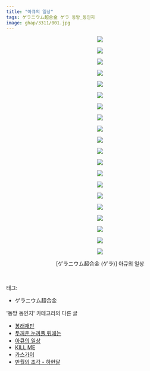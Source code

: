 ```yaml
---
title: "아큐의 일상"
tags: ゲラニウム超合金 ゲラ 동방_동인지
image: ghap/3311/001.jpg
---
```

<div class="article">
<p style="text-align: center; clear: none; float: none;"><img src="{{ site.nasurl }}/ghap/3311/001.jpg"/></p>
<p style="text-align: center; clear: none; float: none;"><img src="{{ site.nasurl }}/ghap/3311/002.jpg"/></p>
<p style="text-align: center; clear: none; float: none;"><img src="{{ site.nasurl }}/ghap/3311/003.jpg"/></p>
<p style="text-align: center; clear: none; float: none;"><img src="{{ site.nasurl }}/ghap/3311/004.jpg"/></p>
<p style="text-align: center; clear: none; float: none;"><img src="{{ site.nasurl }}/ghap/3311/005.jpg"/></p>
<p style="text-align: center; clear: none; float: none;"><img src="{{ site.nasurl }}/ghap/3311/006.jpg"/></p>
<p style="text-align: center; clear: none; float: none;"><img src="{{ site.nasurl }}/ghap/3311/007.jpg"/></p>
<p style="text-align: center; clear: none; float: none;"><img src="{{ site.nasurl }}/ghap/3311/008.jpg"/></p>
<p style="text-align: center; clear: none; float: none;"><img src="{{ site.nasurl }}/ghap/3311/009.jpg"/></p>
<p style="text-align: center; clear: none; float: none;"><img src="{{ site.nasurl }}/ghap/3311/010.jpg"/></p>
<p style="text-align: center; clear: none; float: none;"><img src="{{ site.nasurl }}/ghap/3311/011.jpg"/></p>
<p style="text-align: center; clear: none; float: none;"><img src="{{ site.nasurl }}/ghap/3311/012.jpg"/></p>
<p style="text-align: center; clear: none; float: none;"><img src="{{ site.nasurl }}/ghap/3311/013.jpg"/></p>
<p style="text-align: center; clear: none; float: none;"><img src="{{ site.nasurl }}/ghap/3311/014.jpg"/></p>
<p style="text-align: center; clear: none; float: none;"><img src="{{ site.nasurl }}/ghap/3311/015.jpg"/></p>
<p style="text-align: center; clear: none; float: none;"><img src="{{ site.nasurl }}/ghap/3311/016.jpg"/></p>
<p style="text-align: center; clear: none; float: none;"><img src="{{ site.nasurl }}/ghap/3311/017.jpg"/></p>
<p style="text-align: center; clear: none; float: none;"><img src="{{ site.nasurl }}/ghap/3311/018.jpg"/></p>
<p style="text-align: center; clear: none; float: none;"><img src="{{ site.nasurl }}/ghap/3311/019.jpg"/></p>
<p style="text-align: center; clear: none; float: none;"><img src="{{ site.nasurl }}/ghap/3311/020.jpg"/></p>
<p style="text-align: center; clear: none; float: none;">[ゲラニウム超合金 (ゲラ)] 아큐의 일상</p>
<p><br/></p>
</div><div class="tagTrail">
<p>태그: </p>
<ul>
<li>ゲラニウム超合金</li>
</ul>
</div><div class="another">
<p>'동방 동인지' 카테고리의 다른 글</p>
<ul>
<li><a href="/2017-05-26-ghap_3313">봉래재판</a></li>
<li><a href="/2017-05-25-ghap_3312">두꺼운 눈꺼풀 뒤에는</a></li>
<li><a href="/2017-05-25-ghap_3311">아큐의 일상</a></li>
<li><a href="/2017-05-25-ghap_3305">KILL ME</a></li>
<li><a href="/2017-05-25-ghap_3302">카스가이</a></li>
<li><a href="/2017-05-24-ghap_3301">만월의 조각 - 하현달</a></li>
</ul>
</div><div class="cb_module cb_fluid">
<div class="cb_wrt cb_profile">
</div><!-- commentList close -->
</div>